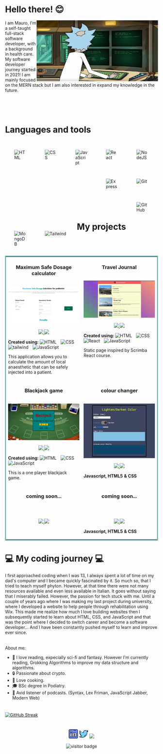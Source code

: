 # Hello there!  :blush:

<img align="right" width="400px" height="200px" src="https://raw.githubusercontent.com/maurobusso/maurobusso/main/gZJnF8uBFF2cy-LgHRk0ZR86e3iVKtWMQdZJbatwhXo.webp" /> 

I am Mauro, I'm a self-taught full-stack software developer, with a background in health care. My software developer journey started in 2021! I am mainly focused on the MERN stack but I am also interested in expand my knowledge in the future.

<br/>
<br/>
<br/>

# Languages and tools

<img align="left" alt="HTML" width="8%" style="padding:6%;" src="https://cdn.jsdelivr.net/gh/devicons/devicon/icons/html5/html5-plain-wordmark.svg" />
<img align="left" alt="CSS" width="8%" style="padding:6%;" src="https://cdn.jsdelivr.net/gh/devicons/devicon/icons/css3/css3-plain-wordmark.svg" />
<img align="left" alt="JavaScript" width="8%" style="padding:6%;" src="https://cdn.jsdelivr.net/gh/devicons/devicon/icons/javascript/javascript-plain.svg"/>
<img align="left" alt="React" width="8%" style="padding:6%;" src="https://cdn.jsdelivr.net/gh/devicons/devicon/icons/react/react-original-wordmark.svg"/>
<img align="left" alt="NodeJS" width="8%" style="padding:6%;" src="https://cdn.jsdelivr.net/gh/devicons/devicon/icons/nodejs/nodejs-plain-wordmark.svg"/>
<img align="left" alt="Express" width="8%" style="padding:6%;" src="https://cdn.jsdelivr.net/gh/devicons/devicon/icons/express/express-original-wordmark.svg"/>      
<img align="left" alt="Git" width="8%" style="padding:6%;" src="https://cdn.jsdelivr.net/gh/devicons/devicon/icons/git/git-plain-wordmark.svg" />
<img align="left" alt="GitHub" width="8%" style="padding:6%;" src="https://cdn.jsdelivr.net/gh/devicons/devicon/icons/github/github-original.svg"/>
<img align="left" alt="MongoDB" width="8%" style="padding:6%;" src="https://cdn.jsdelivr.net/gh/devicons/devicon/icons/mongodb/mongodb-plain-wordmark.svg"/>
<img align="left" alt="Tailwind" width="15%" style="padding:6%;" src="https://cdn.jsdelivr.net/gh/devicons/devicon/icons/tailwindcss/tailwindcss-original-wordmark.svg"/>
<br />
<br />
<br />
<br />
<br />
<br />
<br />
<br />



<br />
<br />

# My projects

<table bordercolor="#66b2b2">
  
  <tr>
    <td width="50%" valign="top">
      <h3 align="center">Maximum Safe Dosage calculator</h3>
        <br />
        <a target="_blank" href="">
            <img src="https://github.com/maurobusso/msd-app/blob/main/msd%20imgae.png" width="100%" alt=""/>
        </a>
        <br />
        <p align="center">
          
  <a href="https://github.com/maurobusso/msd-app" target="_blank">
    <img src="https://img.shields.io/static/v1?label=|&message=REPO&color=23555f&style=plastic&logo=github&logo-color=white"/>
  </a>  
  <a href="https://msd-app.netlify.app/" target="_blank">
    <img src="https://img.shields.io/static/v1?label=|&message=WEBSITE&color=cdf998&style=plastic&logo=wordpress&logo-color=white"/>
  </a>
      </p>
        <strong> Created using: </strong>
        <img alt="HTML" width="25px" style="padding-right:10px;" src="https://cdn.jsdelivr.net/gh/devicons/devicon/icons/html5/html5-plain-wordmark.svg"/>
        <img alt="CSS" width="25px" style="padding-right:10px;" src="https://cdn.jsdelivr.net/gh/devicons/devicon/icons/css3/css3-plain-wordmark.svg" />
        <img alt="tailwind" width="25px" style="padding-right:10px;" src="https://cdn.jsdelivr.net/gh/devicons/devicon/icons/tailwindcss/tailwindcss-plain.svg" /> 
        <img alt="JavaScript" width="25px" style="padding-right:10px;" src="https://cdn.jsdelivr.net/gh/devicons/devicon/icons/javascript/javascript-plain.svg" /> 
        <p>This application allows you to calculate the amount of local anaesthetic that can be safely injected into a patient.</p> 
    </td>
    <td width="50%" valign="top">
      <h3 align="center">Travel Journal</h3>
        <br />
      <a target="_blank" href="">
            <img src="https://github.com/maurobusso/Travel-journal-solo-project/blob/main/reactProject.png" width="100%"  alt=""/>
        </a>
        <br />
        <p align="center">
          
  <a href="https://github.com/maurobusso/Travel-journal-solo-project" target="_blank">
    <img src="https://img.shields.io/static/v1?label=|&message=REPO&color=23555f&style=plastic&logo=github&logo-color=white"/>
  </a>
  <a href="https://mauro-travel-journal.netlify.app" target="_blank">
    <img src="https://img.shields.io/static/v1?label=|&message=WEBSITE&color=cdf998&style=plastic&logo=wordpress&logo-color=white"/>
  </a>
      </p>
        <strong> Created using: </strong>
        <img alt="HTML" width="25px" style="padding-right:10px;" src="https://cdn.jsdelivr.net/gh/devicons/devicon/icons/html5/html5-plain-wordmark.svg"/>
        <img alt="CSS" width="25px" style="padding-right:10px;" src="https://cdn.jsdelivr.net/gh/devicons/devicon/icons/css3/css3-plain-wordmark.svg" />
        <img alt="React" width="25px" style="padding-right:10px;" src="https://cdn.jsdelivr.net/gh/devicons/devicon/icons/react/react-original-wordmark.svg" />        
        <img alt="JavaScript" width="25px" style="padding-right:10px;" src="https://cdn.jsdelivr.net/gh/devicons/devicon/icons/javascript/javascript-plain.svg" />
      <p> Static page inspired by Scrimba React course.</p> 
    </td>
  </tr>
  
  <tr>
    <td width="50%" valign="top">
      <h3 align="center">Blackjack game</h3>
        <br />
        <a target="_blank" href="https://virtualstudio.cyclic.app/">
            <img src="https://github.com/maurobusso/Blackjack_game/blob/main/img.png" width="100%" alt=""/>
        </a>
        <br />
        <p align="center">
          
  <a href="https://github.com/maurobusso/Blackjack_game" target="_blank">
    <img src="https://img.shields.io/static/v1?label=|&message=REPO&color=23555f&style=plastic&logo=github&logo-color=white"/>
  </a>  
  <a href="https://blackjack-game-mauro.netlify.app" target="_blank">
    <img src="https://img.shields.io/static/v1?label=|&message=WEBSITE&color=cdf998&style=plastic&logo=wordpress&logo-color=white"/>
  </a>
      </p>
        <strong> Created using: </strong>
        <img alt="HTML" width="25px" style="padding-right:10px;" src="https://cdn.jsdelivr.net/gh/devicons/devicon/icons/html5/html5-plain-wordmark.svg"/>
        <img alt="CSS" width="25px" style="padding-right:10px;" src="https://cdn.jsdelivr.net/gh/devicons/devicon/icons/css3/css3-plain-wordmark.svg" />
        <img alt="JavaScript" width="25px" style="padding-right:10px;" src="https://cdn.jsdelivr.net/gh/devicons/devicon/icons/javascript/javascript-plain.svg" /> 
        <p> This is a one player blackjack game.</p> 
    </td>
    <td width="50%" valign="top">
      <h3 align="center">colour changer</h3>
        <br />
      <a target="_blank" href="https://jalonghurst.github.io/PrimePay/">
            <img src="https://github.com/maurobusso/color-change-tool/blob/main/immage.jpg" width="100%"  alt=""/>
        </a>
        <br />
        <p align="center">
          
  <a href="https://github.com/maurobusso/colour-change-tool" target="_blank">
    <img src="https://img.shields.io/static/v1?label=|&message=REPO&color=23555f&style=plastic&logo=github&logo-color=white"/>
  </a>
  <a href="https://color-change-app.netlify.app/" target="_blank">
    <img src="https://img.shields.io/static/v1?label=|&message=WEBSITE&color=cdf998&style=plastic&logo=wordpress&logo-color=white"/>
  </a>
      </p>
        <p><strong>Javascript, HTML5 & CSS</strong> </p>
    </td>
  </tr>
  
  <tr>
    <td width="50%" valign="top">
      <h3 align="center">coming soon...</h3>
        <br />
        <a target="_blank" href="https://virtualstudio.cyclic.app/">
            <img src="img" width="100%" alt=""/>
        </a>
        <br />
        <p align="center">
          
  <a href="repo" target="_blank">
    <img src="https://img.shields.io/static/v1?label=|&message=REPO&color=23555f&style=plastic&logo=github&logo-color=white"/>
  </a>  
  <a href="app link" target="_blank">
    <img src="https://img.shields.io/static/v1?label=|&message=WEBSITE&color=cdf998&style=plastic&logo=wordpress&logo-color=white"/>
  </a>
      </p>
        <p><strong></strong> </p>
    </td>
    <td width="50%" valign="top">
      <h3 align="center">coming soon...</h3>
        <br />
      <a target="_blank" href="https://jalonghurst.github.io/PrimePay/">
            <img src="img" width="100%"  alt=""/>
        </a>
        <br />
        <p align="center">
          
  <a href="repo" target="_blank">
    <img src="https://img.shields.io/static/v1?label=|&message=REPO&color=23555f&style=plastic&logo=github&logo-color=white"/>
  </a>
  <a href="app link" target="_blank">
    <img src="https://img.shields.io/static/v1?label=|&message=WEBSITE&color=cdf998&style=plastic&logo=wordpress&logo-color=white"/>
  </a>
      </p>
        <p><strong>Javascript, HTML5 & CSS</strong> </p>
    </td>
  </tr>
  
</table>

#

# :computer: My coding journey :computer:
I first approached coding when I was 13, I always spent a lot of time on my dad's computer and I became quickly fascinated by it. So much so, that I tried to teach myself phyton. However, at that time there were not many resources available and even less available in Italian. It goes without saying that I miserably failed. However, the passion for tech stuck with me. Until a couple of years ago where I was making my last project during university, where I developed a website to help people through rehabilitation using Wix. This made me realize how much I love building websites then I subsequently started to learn about HTML, CSS, and JavaScript and that was the point where I decided to switch career and become a software developer... And I have been constantly pushed myself to learn and improve ever since.
<br />
<br />
<br />
About me:<br />
- :book: I love reading, expecially sci-fi and fantasy. However I'm currently reading, Grokking Algorithms to improve my data structure and algorithms. <br />
- :lock: Passionate about crypto. <br />
- :hocho: Love cooking. <br />
- :mortar_board: BSc degree in Podiatry. <br />
- :musical_note: Avid listener of podcasts. (Syntax, Lex Friman, JavaScript Jabber, Modern Web)

#

[![GitHub Streak](https://streak-stats.demolab.com?user=maurobusso&theme=vue-dark)](https://git.io/streak-stats)

#

<p align='center'>
<a href="https://www.linkedin.com/in/mauro-busso-601723195/"><img height="30" src="https://raw.githubusercontent.com/8bithemant/8bithemant/master/linkedin.png?raw=true"></a>
<a href="https://twitter.com/MauroBusso4"><img height="30" src="https://raw.githubusercontent.com/8bithemant/8bithemant/master/twitter.png?raw=true"></a>
<a href="mailto:mauro.busso12@gmail.com"><img height="30" src="https://user-images.githubusercontent.com/107254152/192117495-48f525bb-451a-4be3-a97f-3975f3648831.png"></a>



<p  align="center">
<!--<img src="https://visitor-badge.glitch.me/badge?page_id=maurobusso" alt="visitor badge"/>-->
<img src="https://visitor-badge.laobi.icu/badge?page_id=maurobusso" alt="visitor badge"/>       
</p>
